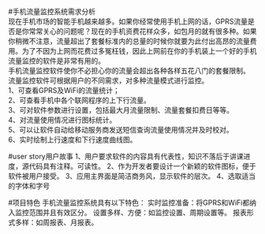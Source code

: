 #手机流量监控系统需求分析  
现在手机市场的智能手机越来越多。如果你经常使用手机上网的话，GPRS流量是否是你常常关心的问题呢？现在的手机资费花样众多，如包月的就有很多种。如果你稍微不注意，流量超出了套餐标准内的总量的时候你就要为此付出高昂的流量费用。为了不因为上网而花费过多冤枉钱，因此上网前在你的手机装上一个好的手机流量监控的软件是非常有用的。  
手机流量监控软件使你不必担心你的流量会超出各种各样五花八门的套餐限制。 
流量监控软件可根据用户的不同需求，对多种流量模式进行监控。  
1、可查看GPRS及WiFi的流量统计；  
2、可查看手机中各个联网程序的上下行流量。  
3、可对软件参数进行设置，包括最大月流量限制、流量套餐扣费日等等。  
4、对流量使用情况进行图标统计。  
5、可以让软件自动给移动服务商发送短信查询流量使用情况并及时校对。  
6、实时绘制上行速度和下行速度曲线图。  


#user story用户故事
1、用户要求软件的内容具有代表性，知识不落后于讲课进度，源代码具有注释。可读性。
2、作为开发者要设计一个新颖的软件图标，便于软件被用户接受。
3、应用主界面是简洁商务风，显示软件的层次。
4、选取适当的字体和字号

#项目特色
手机流量监控系统具有以下特色：
实时监控准备：将GPRS和WiFi都纳入监控范围并且有效区分。
设置多样、方便：如监控设置、周期设置等。
报表形式多样：如周报表、月报表。
